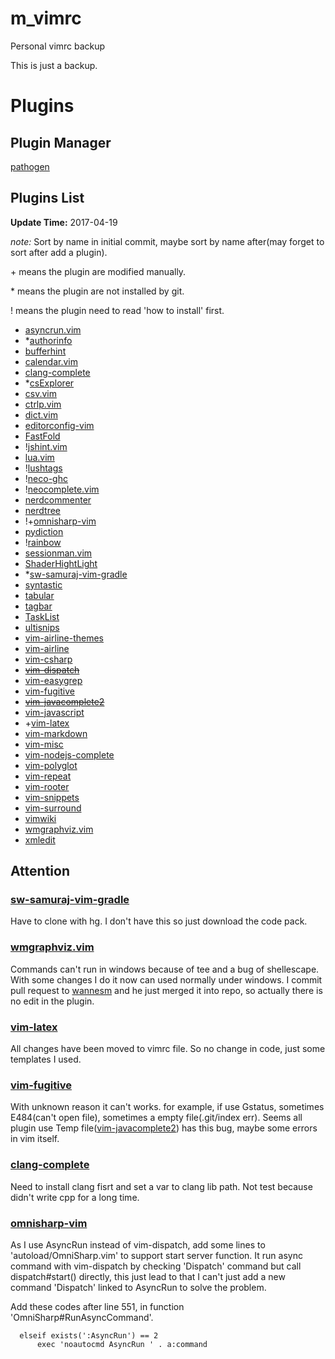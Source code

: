 # m_vimrc #

Personal vimrc backup

This is just a backup.

# Plugins #

## Plugin Manager ##

[pathogen](https://github.com/tpope/vim-pathogen)

## Plugins List ##

**Update Time:** 2017-04-19

*note:* Sort by name in initial commit,
maybe sort by name after(may forget to sort after add a plugin).

\+ means the plugin are modified manually.

\* means the plugin are not installed by git.

\! means the plugin need to read 'how to install' first.

* [asyncrun.vim](https://github.com/skywind3000/asyncrun.vim)
* \*[authorinfo](https://github.com/dantezhu/authorinfo)
* [bufferhint](https://github.com/bsdelf/bufferhint)
* [calendar.vim](https://github.com/itchyny/calendar.vim)
* [clang-complete](https://github.com/Rip-Rip/clang_complete)
* \*[csExplorer](https://github.com/scwbin/csExplorer)
* [csv.vim](https://github.com/chrisbra/csv.vim)
* [ctrlp.vim](https://github.com/ctrlpvim/ctrlp.vim)
* [dict.vim](https://github.com/iamcco/dict.vim)
* [editorconfig-vim](https://github.com/editorconfig/editorconfig-vim)
* [FastFold](https://github.com/Konfekt/FastFold)
* \![jshint.vim](https://github.com/walm/jshint.vim)
* [lua.vim](https://github.com/vim-scripts/lua.vim)
* \![lushtags](https://github.com/bitc/lushtags)
* \![neco-ghc](https://github.com/eagletmt/neco-ghc)
* \![neocomplete.vim](https://github.com/Shougo/neocomplete.vim)
* [nerdcommenter](https://github.com/scrooloose/nerdcommenter)
* [nerdtree](https://github.com/scrooloose/nerdtree)
* \!\+[omnisharp-vim](https://github.com/OmniSharp/omnisharp-vim)
* [pydiction](https://github.com/rkulla/pydiction)
* \![rainbow](https://github.com/luochen1990/rainbow)
* [sessionman.vim](https://github.com/vim-scripts/sessionman.vim)
* [ShaderHightLight](http://git.oschina.net/qiuchangjie/ShaderHighLight)
* \*[sw-samuraj-vim-gradle](https://bitbucket.org/sw-samuraj/vim-gradle)
* [syntastic](https://github.com/vim-syntastic/syntastic)
* [tabular](https://github.com/godlygeek/tabular)
* [tagbar](https://github.com/majutsushi/tagbar)
* [TaskList](https://github.com/vim-scripts/TaskList.vim)
* [ultisnips](https://github.com/SirVer/ultisnips)
* [vim-airline-themes](https://github.com/vim-airline/vim-airline-themes)
* [vim-airline](https://github.com/vim-airline/vim-airline)
* [vim-csharp](https://github.com/OrangeT/vim-csharp)
* ~~[vim-dispatch](https://github.com/tpope/vim-dispatch)~~
* [vim-easygrep](https://github.com/dkprice/vim-easygrep)
* [vim-fugitive](https://github.com/tpope/vim-fugitive)
* ~~[vim-javacomplete2](https://github.com/artur-shaik/vim-javacomplete2)~~
* [vim-javascript](https://github.com/pangloss/vim-javascript)
* \+[vim-latex](https://github.com/vim-latex/vim-latex)
* [vim-markdown](https://github.com/plasticboy/vim-markdown)
* [vim-misc](https://github.com/xolox/vim-misc)
* [vim-nodejs-complete](https://github.com/myhere/vim-nodejs-complete)
* [vim-polyglot](https://github.com/sheerun/vim-polyglot)
* [vim-repeat](https://github.com/tpope/vim-repeat)
* [vim-rooter](https://github.com/airblade/vim-rooter)
* [vim-snippets](https://github.com/honza/vim-snippets)
* [vim-surround](https://github.com/tpope/vim-surround)
* [vimwiki](https://github.com/vimwiki/vimwiki)
* [wmgraphviz.vim](https://github.com/wannesm/wmgraphviz.vim)
* [xmledit](https://github.com/sukima/xmledit)

## Attention ##

### [sw-samuraj-vim-gradle](https://bitbucket.org/sw-samuraj/vim-gradle) ###

Have to clone with hg.
I don't have this so just download the code pack.

### [wmgraphviz.vim](https://github.com/wannesm/wmgraphviz.vim) ###

Commands can't run in windows because of tee and a bug of shellescape.
With some changes I do it now can used normally under windows.
I commit pull request to [wannesm](https://github.com/wannesm) and he just merged it into repo,
so actually there is no edit in the plugin.

### [vim-latex](https://github.com/vim-latex/vim-latex) ###

All changes have been moved to vimrc file.
So no change in code,
just some templates I used.

### [vim-fugitive](https://github.com/tpope/vim-fugitive) ###

With unknown reason it can't works.
for example,
if use Gstatus,
sometimes E484(can't open file),
sometimes a empty file(.git/index err).
Seems all plugin use Temp file([vim-javacomplete2](https://github.com/artur-shaik/vim-javacomplete2)) has this bug,
maybe some errors in vim itself.

### [clang-complete](https://github.com/Rip-Rip/clang_complete) ###

Need to install clang fisrt and set a var to clang lib path.
Not test because didn't write cpp for a long time.

### [omnisharp-vim](https://github.com/OmniSharp/omnisharp-vim) ###

As I use AsyncRun instead of vim-dispatch, add some lines to 'autoload/OmniSharp.vim' to support start server function.
It run async command with vim-dispatch by checking 'Dispatch' command but call dispatch#start() directly,
this just lead to that I can't just add a new command 'Dispatch' linked to AsyncRun to solve the problem.

Add these codes after line 551, in function 'OmniSharp#RunAsyncCommand'.

```vim
  elseif exists(':AsyncRun') == 2
      exec 'noautocmd AsyncRun ' . a:command
```
